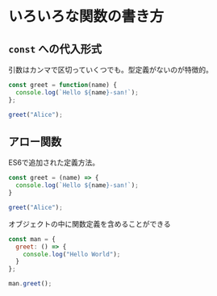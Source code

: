 # いろいろな関数の書き方

## `const` への代入形式

引数はカンマで区切っていくつでも。型定義がないのが特徴的。

```js
const greet = function(name) {
  console.log(`Hello ${name}-san!`);
};

greet("Alice");
```

## アロー関数

ES6で追加された定義方法。

```js
const greet = (name) => {
  console.log(`Hello ${name}-san!`);
}

greet("Alice");
```

オブジェクトの中に関数定義を含めることができる

```js
const man = {
  greet: () => {
    console.log("Hello World");
  }
};

man.greet();
```
